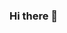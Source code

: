### Hi there 👋

<!--
**mfriascos/mfriascos** is a ✨ _special_ ✨ repository because its `README.md` (this file) appears on your GitHub profile.

# 💫About Me :
I am an electronics and telecommunications engineer with experience as a semi-senior developer in Odoo and Python. My knowledge of Git, Docker, JavaScript, Postman, Django, Flask, and databases such as PostgreSQL and MySQL enable me to tackle a wide range of technical challenges. I specialize in developing custom applications and implementing enterprise resource planning (ERP) systems. If you're looking for a versatile developer who can adapt to complex technical projects, I could be a valuable asset to your team.

## 🌐Socials
[![Facebook](https://img.shields.io/badge/Facebook-%231877F2.svg?logo=Facebook&logoColor=white)](https://facebook.com/https://www.facebook.com/mario.f.riascos) [![LinkedIn](https://img.shields.io/badge/LinkedIn-%230077B5.svg?logo=linkedin&logoColor=white)](https://linkedin.com/in/linkedin.com/in/mario-f-riascos1) [![Stack Overflow](https://img.shields.io/badge/-Stackoverflow-FE7A16?logo=stack-overflow&logoColor=white)](https://stackoverflow.com/users/20687046) 

# 💻Tech Stack
![CSS3](https://img.shields.io/badge/css3-%231572B6.svg?style=for-the-badge&logo=css3&logoColor=white) ![HTML5](https://img.shields.io/badge/html5-%23E34F26.svg?style=for-the-badge&logo=html5&logoColor=white) ![JavaScript](https://img.shields.io/badge/javascript-%23323330.svg?style=for-the-badge&logo=javascript&logoColor=%23F7DF1E) ![Python](https://img.shields.io/badge/python-3670A0?style=for-the-badge&logo=python&logoColor=ffdd54) ![AWS](https://img.shields.io/badge/AWS-%23FF9900.svg?style=for-the-badge&logo=amazon-aws&logoColor=white) ![Django](https://img.shields.io/badge/django-%23092E20.svg?style=for-the-badge&logo=django&logoColor=white) ![Postgres](https://img.shields.io/badge/postgres-%23316192.svg?style=for-the-badge&logo=postgresql&logoColor=white) ![MySQL](https://img.shields.io/badge/mysql-%2300f.svg?style=for-the-badge&logo=mysql&logoColor=white) ![Docker](https://img.shields.io/badge/docker-%230db7ed.svg?style=for-the-badge&logo=docker&logoColor=white) ![Postman](https://img.shields.io/badge/Postman-FF6C37?style=for-the-badge&logo=postman&logoColor=white)
# 📊GitHub Stats :
![](https://github-readme-stats.vercel.app/api?username=mfriascos&theme=radical&hide_border=true&include_all_commits=true&count_private=true)<br/>
![](https://github-readme-streak-stats.herokuapp.com/?user=mfriascos&theme=radical&hide_border=true)<br/>
![](https://github-readme-stats.vercel.app/api/top-langs/?username=mfriascos&theme=radical&hide_border=true&include_all_commits=true&count_private=true&layout=compact)

---
[![](https://visitcount.itsvg.in/api?id=mfriascos&icon=0&color=0)](https://visitcount.itsvg.in)

